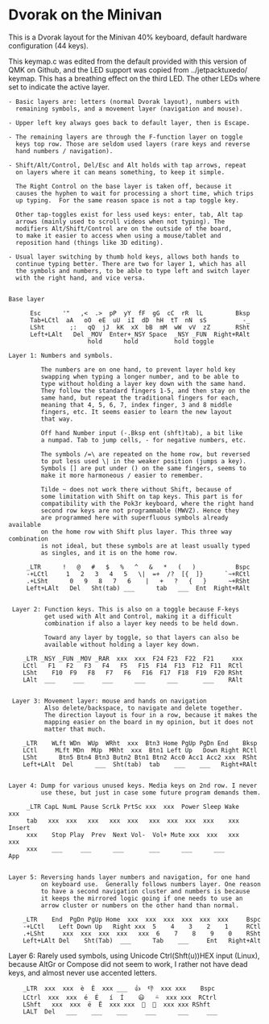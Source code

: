 # Dvorak on the Minivan

This is a Dvorak layout for the Minivan 40% keyboard, default hardware
configuration (44 keys).

This keymap.c was edited from the default provided with this version of
QMK on Github, and the LED support was copied from ../jetpacktuxedo/
keymap. This has a breathing effect on the third LED. The other LEDs
where set to indicate the active layer.


    - Basic layers are: letters (normal Dvorak layout), numbers with
      remaining symbols, and a movement layer (navigation and mouse).

    - Upper left key always goes back to default layer, then is Escape.

    - The remaining layers are through the F-function layer on toggle
      keys top row. Those are seldom used layers (rare keys and reverse 
      hand numbers / navigation).

    - Shift/Alt/Control, Del/Esc and Alt holds with tap arrows, repeat
      on layers where it can means something, to keep it simple.

      The Right Control on the base layer is taken off, because it
      causes the hyphen to wait for processing a short time, which trips
      up typing.  For the same reason space is not a tap toggle key.

      Other tap-toggles exist for less used keys: enter, tab, Alt tap
      arrows (mainly used to scroll videos when not typing). The
      modifiers Alt/Shift/Control are on the outside of the board,
      to make it easier to access when using a mouse/tablet and
      reposition hand (things like 3D editing).
 
    - Usual layer switching by thumb hold keys, allows both hands to
      continue typing better. There are two for layer 1, which has all
      the symbols and numbers, to be able to type left and switch layer
      with the right hand, and vice versa.


    Base layer

          Esc      '"   ,<  .>  pP  yY  fF  gG  cC  rR  lL         Bksp
          Tab+LCtl  aA   oO  eE  uU  iI  dD  hH  tT  nN  sS          -_
          LSht       ;:   qQ  jJ  kK  xX  bB  mM  wW  vV  zZ       RSht
          Left+LAlt   Del _MOV  Enter+_NSY Space  _NSY _FUN  Right+RAlt
                          hold      hold          hold toggle 
        
    Layer 1: Numbers and symbols.

             The numbers are on one hand, to prevent layer hold key
             swapping when typing a longer number, and to be able to
             type without holding a layer key down with the same hand.
             They follow the standard fingers 1-5, and then stay on the
             same hand, but repeat the traditional fingers for each,
             meaning that 4, 5, 6, 7, index finger, 3 and 8 middle
             fingers, etc. It seems easier to learn the new layout
             that way.

             Off hand Number input (-.Bksp ent (shft)tab), a bit like
             a numpad. Tab to jump cells, - for negative numbers, etc.

             The symbols /=\ are repeated on the home row, but reversed
             to put less used \| in the weaker position (jumps a key).
             Symbols [] are put under () on the same fingers, seems to
             make it more harmoneous / easier to remember.

             Tilde ~ does not work there without Shift, because of
             some limitation with Shift on tap keys. This part is for
             compatibility with the Pok3r keyboard, where the right hand
             second row keys are not programmable (MWVZ). Hence they
             are programmed here with superfluous symbols already available
             on the home row with Shift plus layer. This three way combination
             is not ideal, but these symbols are at least usually typed
             as singles, and it is on the home row.

         _LTR      !   @   #   $   %   ^   &   *   (   )           Bspc
         -+LCtl     1   2   3   4   5   \|  =+  /?  [{  ]}      `~+RCtl
         .+LSht      0   9   8   7   6    |   +   ?   {   }      ~+RSht
         Left+LAlt   Del   Sht(tab) ___      tab   ___  Ent  Right+RAlt
         
                
     Layer 2: Function keys. This is also on a toggle because F-keys
              get used with Alt and Control, making it a difficult 
              combination if also a layer key needs to be held down.

              Toward any layer by toggle, so that layers can also be
              available without holding a layer key down.
    
        _LTR _NSY _FUN _MOV _RAR  xxx  xxx  F24 F23  F22  F21     xxx
        LCtl   F1   F2   F3   F4   F5   F15  F14  F13  F12  F11  RCtl
        LSht    F10  F9   F8   F7   F6   F16  F17  F18  F19  F20 RSht
        LAlt  ___     ___     ___      ___      ___       ___    RAlt
        

     Layer 3: Movement layer: mouse and hands on navigation
              Also delete/backspace, to navigate and delete together.
              The direction layout is four in a row, because it makes the
              mapping easier on the board in my opinion, but it does not
              matter that much.

        _LTR    WLft WDn  WUp  WRht  xxx  Btn3 Home PgUp PgDn End    Bksp
        LCtl     MLft MDn  MUp  MRht  xxx  Btn1 Left Up   Down Right RCtl
        LSht      Btn5 Btn4 Btn3 Butn2 Btn1 Btn2 Acc0 Acc1 Acc2 xxx  RSht
        Left+LAlt  Del      ___  Sht(tab)  tab    ___    ___   Right+RAlt
        
                
    Layer 4: Dump for various unused keys. Media keys on 2nd row. I never
             use these, but just in case some future program demands them.

         _LTR CapL NumL Pause ScrLk PrtSc xxx  xxx  Power Sleep Wake    xxx   
         tab   xxx  xxx   xxx   xxx  xxx   xxx  xxx  xxx  xxx    xxx Insert
         xxx    Stop Play  Prev  Next Vol-  Vol+ Mute xxx  xxx   xxx    xxx
         xxx    ___     ___      ___       ___      ___      ___        App
        

    Layer 5: Reversing hands layer numbers and navigation, for one hand
             on keyboard use.  Generally follows numbers layer. One reason
             to have a second navigation cluster and numbers is because
             it keeps the mirrored logic going if one needs to use an
             arrow cluster or numbers on the other hand than normal.
    
        _LTR    End  PgDn PgUp Home  xxx  xxx  xxx  xxx  xxx  xxx     Bspc
        -+LCtl    Left Down Up   Right xxx  5    4    3    2    1     RCtl
        .+LSht     xxx  xxx  xxx  xxx   xxx  6    7    8    9    0    RSht
        Left+LAlt Del    Sht(Tab)  ___      Tab    ___     Ent   Right+Alt
        

   Layer 6: Rarely used symbols, using Unicode Ctrl(Shft(u))HEX input (Linux),
            because AltGr or Compose did not seem to work, I rather not have
            dead keys, and almost never use accented letters.

        _LTR  xxx  xxx  è  È  xxx ___  👍  👎  xxx xxx    Bspc
        LCtrl  xxx  xxx  é  É   í  Í    😃   ⍨  xxx xxx  RCtrl
        LShft   xxx  xxx  ë  Ë  xxx xxx  🙂  🙁  xxx xxx RShft
        LALT  Del   ___    ___    ___     ___      ___     ___
